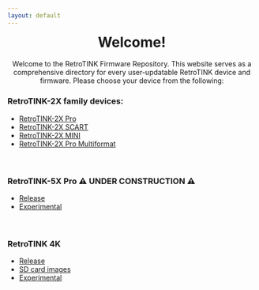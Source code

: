 ```yaml
---
layout: default
---
```


<h1 align="center" style="margin-top: 0px;">Welcome!</h1>
<p align="center" >Welcome to the RetroTINK Firmware Repository. This website serves as a comprehensive directory for every user-updatable RetroTINK device and firmware. Please choose your device from the following:</p>

### RetroTINK-2X family devices:
- [RetroTINK-2X Pro](2xpro.md)
- [RetroTINK-2X SCART](2xscart.md)
- [RetroTINK-2X MINI](2xmini.md)
- [RetroTINK-2X Pro Multiformat](2xm.md)

<br style="line-height: 20px" />

### RetroTINK-5X Pro ⚠️ UNDER CONSTRUCTION ⚠️
- [Release](5x.md)
- [Experimental](5x-experimental.md)

<br style="line-height: 20px" />

### RetroTINK 4K
- [Release](4k.md)
- [SD card images](4k-sdcards.md)
- [Experimental](4k-experimental.md)